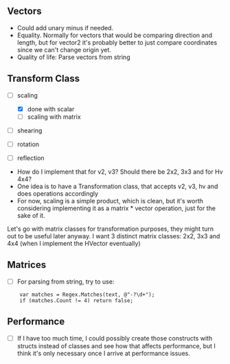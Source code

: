 ## Vectors

- Could add unary minus if needed.
- Equality. Normally for vectors that would be comparing direction and length,
    but for vector2 it's probably better to just compare coordinates since we can't change origin yet.
- Quality of life: Parse vectors from string

## Transform Class

- [ ] scaling 
    - [x] done with scalar
    - [ ] scaling with matrix
- [ ] shearing
- [ ] rotation
- [ ] reflection
 
 
- How do I implement that for v2, v3? Should there be 2x2, 3x3 and for Hv 4x4?
- One idea is to have a Transformation class, that accepts v2, v3, hv and does operations accordingly
- For now, scaling is a simple product, which is clean, but it's worth considering implementing it 
    as a matrix * vector operation, just for the sake of it.

Let's go with matrix classes for transformation purposes, they might turn out to be useful later anyway.
I want 3 distinct matrix classes: 2x2, 3x3 and 4x4 (when I implement the HVector eventually)

## Matrices

- [ ] For parsing from string, try to use:
```
    var matches = Regex.Matches(text, @"-?\d+");
    if (matches.Count != 4) return false;
```

## Performance

- [ ] If I have too much time, I could possibly create those constructs with structs instead of classes and see 
    how that affects performance, but I think it's only necessary once I arrive at performance issues. 

